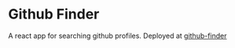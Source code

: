 # Github Finder

A react app for searching github profiles. Deployed at [github-finder](https://ishangarg2596.github.io/github-finder/)

